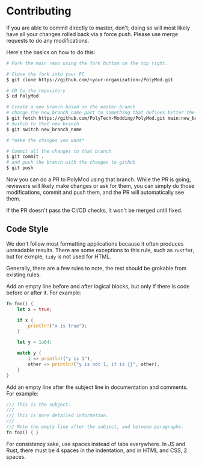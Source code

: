 # Contributing

If you are able to commit directly to master, don't; doing so will most likely have all your changes rolled back via a force push.
Please use merge requests to do any modifications.

Here's the basics on how to do this:

```bash
# Fork the main repo using the fork buttom on the top right.

# Clone the fork into your PC
$ git clone https://github.com/<your-organization>/PolyMod.git

# CD to the repository
$ cd PolyMod

# Create a new branch based on the master branch
# change the new_branch_name part to something that defines better the change you are making.
$ git fetch https://github.com/PolyTech-Modding/PolyMod.git main:new_branch_name
# Switch to that new branch
$ git switch new_branch_name

# *make the changes you want*

# Commit all the changes to that branch
$ git commit .
# and push the branch with the changes to github
$ git push
```

Now you can do a PR to PolyMod using that branch.
While the PR is going, reviewers will likely make changes or ask for them, you can simply do those modifications, commit and push them, and the PR will automatically see them.

If the PR doesn't pass the CI/CD checks, it won't be merged until fixed.

## Code Style

We don't follow most formatting applications because it often produces unreadable results.
There are some exceptions to this rule, such as `rustfmt`, but for exmple, `tidy` is not used for HTML.

Generally, there are a few rules to note, the rest should be grokable from existing rules:

Add an empty line before and after logical blocks, but only if there is code before or after it. For example:

```rust
fn foo() {
    let x = true;

    if x {
        println!("x is true");
    }

    let y = 1u64;

    match y {
        1 => println!("y is 1"),
        other => println!("y is not 1, it is {}", other),
    }
}
```

Add an empty line after the subject line in documentation and comments.
For example:

```rust
/// This is the subject.
///
/// This is more detailed information.
///
/// Note the empty line after the subject, and between paragraphs.
fn foo() { }
```

For consistency sake, use spaces instead of tabs everywhere.
In JS and Rust, there must be 4 spaces in the indentation, and in HTML and CSS, 2 spaces.
